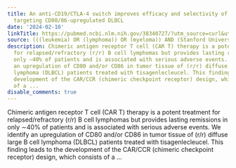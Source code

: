 ```yaml
---
title: An anti-CD19/CTLA-4 switch improves efficacy and selectivity of CAR T cells
  targeting CD80/86-upregulated DLBCL
date: '2024-02-10'
linkTitle: https://pubmed.ncbi.nlm.nih.gov/38340727/?utm_source=curl&utm_medium=rss&utm_campaign=pubmed-2&utm_content=1Rkszs2HVZ2RHP33OibaNFew6VK-LzjJWTD4GwmLlk8B-wCceh&fc=20220923065203&ff=20240211170645&v=2.18.0
source: (((leukemia) OR (lymphoma)) OR (myeloma)) AND (Stanford University[Affiliation])
description: Chimeric antigen receptor T cell (CAR T) therapy is a potent treatment
  for relapsed/refractory (r/r) B cell lymphomas but provides lasting remissions in
  only ∼40% of patients and is associated with serious adverse events. We identify
  an upregulation of CD80 and/or CD86 in tumor tissue of (r/r) diffuse large B cell
  lymphoma (DLBCL) patients treated with tisagenlecleucel. This finding leads to the
  development of the CAR/CCR (chimeric checkpoint receptor) design, which consists
  of a ...
disable_comments: true
---
```

Chimeric antigen receptor T cell (CAR T) therapy is a potent treatment for relapsed/refractory (r/r) B cell lymphomas but provides lasting remissions in only ∼40% of patients and is associated with serious adverse events. We identify an upregulation of CD80 and/or CD86 in tumor tissue of (r/r) diffuse large B cell lymphoma (DLBCL) patients treated with tisagenlecleucel. This finding leads to the development of the CAR/CCR (chimeric checkpoint receptor) design, which consists of a ...